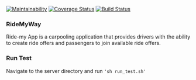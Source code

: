 [![Maintainability](https://api.codeclimate.com/v1/badges/3ba64d233c6778af040d/maintainability)](https://codeclimate.com/github/QUDUSKUNLE/RideMyWay/maintainability)
[![Coverage Status](https://coveralls.io/repos/github/QUDUSKUNLE/RideMyWay/badge.svg?branch=develop)](https://coveralls.io/github/QUDUSKUNLE/RideMyWay?branch=develop)
[![Build Status](https://travis-ci.com/QUDUSKUNLE/RideMyWay.svg?branch=develop)](https://travis-ci.com/QUDUSKUNLE/RideMyWay)


### RideMyWay
Ride-my App is a carpooling application that provides drivers with the ability to create ride offers and passengers to join available ride offers.


### Run Test
Navigate to the server directory and run
```'sh run_test.sh'```
